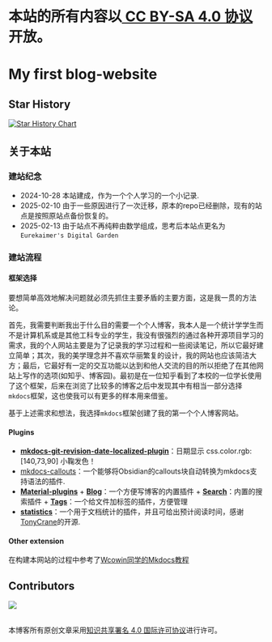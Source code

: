 本站的所有内容以[ CC BY-SA 4.0 协议](https://creativecommons.org/licenses/by-sa/4.0/)开放。
=======
# My first blog-website


## Star History

<a href="https://www.star-history.com/#Eurekaimer/Eurekaimer.github.io&Timeline">
 <picture>
   <source media="(prefers-color-scheme: dark)" srcset="https://api.star-history.com/svg?repos=Eurekaimer/Eurekaimer.github.io&type=Timeline&theme=dark" />
   <source media="(prefers-color-scheme: light)" srcset="https://api.star-history.com/svg?repos=Eurekaimer/Eurekaimer.github.io&type=Timeline" />
   <img alt="Star History Chart" src="https://api.star-history.com/svg?repos=Eurekaimer/Eurekaimer.github.io&type=Timeline" />
 </picture>
</a>


## 关于本站

### 建站纪念

- 2024-10-28 本站建成，作为一个个人学习的一个小记录.
- 2025-02-10 由于一些原因进行了一次迁移，原本的repo已经删除，现有的站点是按照原站点备份恢复的。
- 2025-02-13 由于站点不再纯粹由数学组成，思考后本站点更名为`Eurekaimer's Digital Garden`


### 建站流程

#### 框架选择

要想简单高效地解决问题就必须先抓住主要矛盾的主要方面，这是我一贯的方法论。

首先，我需要判断我出于什么目的需要一个个人博客，我本人是一个统计学学生而不是计算机系或是其他工科专业的学生，我没有很强烈的通过各种开源项目学习的需求，我的个人网站主要是为了记录我的学习过程和一些阅读笔记，所以它最好建立简单；其次，我的美学理念并不喜欢华丽繁复的设计，我的网站也应该简洁大方；最后，它最好有一定的交互功能以达到和他人交流的目的所以拒绝了在其他网站上写作的选项(如知乎、博客园)。最初是在一位知乎看到了本校的一位学长使用了这个框架，后来在浏览了比较多的博客之后中发现其中有相当一部分选择`mkdocs`框架，这也使我可以有更多的样本用来借鉴。

基于上述需求和想法，我选择`mkdocs`框架创建了我的第一个个人博客网站。

#### Plugins

+ [**mkdocs-git-revision-date-localized-plugin**](https://timvink.github.io/mkdocs-git-revision-date-localized-plugin/)：日期显示 css.color.rgb:[140,73,90] 小鞠发色！
+ [mkdocs-callouts](https://github.com/sondregronas/mkdocs-callouts)：一个能够将Obsidian的callouts块自动转换为mkdocs支持语法的插件.
+ [**Material-plugins**](https://squidfunk.github.io/mkdocs-material/plugins/)
      + [**Blog**](https://squidfunk.github.io/mkdocs-material/plugins/blog/)：一个方便写博客的内置插件
      + [**Search**](https://squidfunk.github.io/mkdocs-material/plugins/search/)：内置的搜索插件
      + [**Tags**](https://squidfunk.github.io/mkdocs-material/plugins/tags/)：一个给文件加标签的插件，方便管理
+ [**statistics**](https://github.com/TonyCrane/mkdocs-statistics-plugin?tab=readme-ov-file)：一个用于文档统计的插件，并且可给出预计阅读时间，感谢[TonyCrane](https://github.com/TonyCrane)的开源.

#### Other extension


在构建本网站的过程中参考了[Wcowin同学的Mkdocs教程](https://wcowin.work/Mkdocs-Wcowin/)

## Contributors

<a href="https://github.com/Eurekaimer/Eurekaimer.github.io/graphs/contributors">
  <img src="https://contrib.rocks/image?repo=Eurekaimer/Eurekaimer.github.io" />
</a>



<!-- <a href="https://996.icu"><img src="https://img.shields.io/badge/link-996.icu-red.svg" alt="996.icu" /></a>

[![Netlify Status](https://api.netlify.com/api/v1/badges/dae80b95-9b90-4970-a825-e5c020674ee7/deploy-status)](https://app.netlify.com/sites/wcowin/deploys) -->

<!-- [![Built with Material for MkDocs](https://img.shields.io/badge/Material_for_MkDocs-526CFE?style=for-the-badge&logo=MaterialForMkDocs&logoColor=white)](https://squidfunk.github.io/mkdocs-material/) -->

<a rel="license" href="http://creativecommons.org/licenses/by/4.0/"></a><br />本博客所有原创文章采用<a rel="license" href="http://creativecommons.org/licenses/by/4.0/" target="_blank">知识共享署名 4.0 国际许可协议</a>进行许可。

